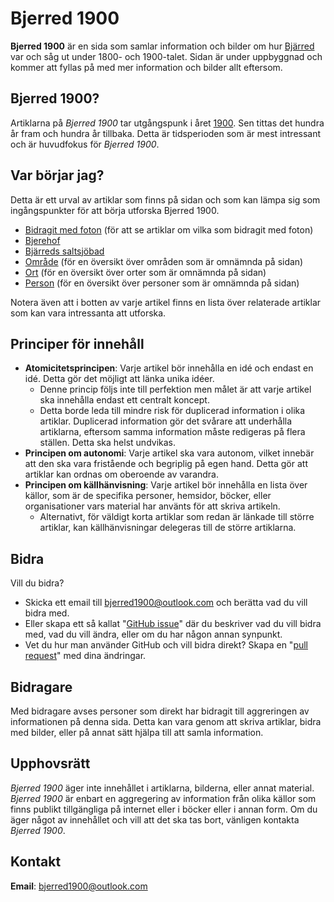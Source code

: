 # Bjerred 1900

**Bjerred 1900** är en sida som samlar information och bilder om hur [Bjärred](Bjärred.md) var och såg ut under 1800- och 1900-talet. Sidan är under uppbyggnad och kommer att fyllas på med mer information och bilder allt eftersom.

## Bjerred 1900?

Artiklarna på _Bjerred 1900_ tar utgångspunk i året [1900](1900.md). Sen tittas det hundra år fram och hundra år tillbaka. Detta är tidsperioden som är mest intressant och är huvudfokus för _Bjerred 1900_.

## Var börjar jag?

Detta är ett urval av artiklar som finns på sidan och som kan lämpa sig som ingångspunkter för att börja utforska Bjerred 1900.

* [Bidragit med foton](Bidragit%20med%20foton.md) (för att se artiklar om vilka som bidragit med foton)
* [Bjerehof](Bjerehof.md)
* [Bjärreds saltsjöbad](Bjärreds%20saltsjöbad.md)
* [Område](Område.md) (för en översikt över områden som är omnämnda på sidan)
* [Ort](Ort.md) (för en översikt över orter som är omnämnda på sidan)
* [Person](Person.md) (för en översikt över personer som är omnämnda på sidan)

Notera även att i botten av varje artikel finns en lista över relaterade artiklar som kan vara intressanta att utforska.

## Principer för innehåll

* **Atomicitetsprincipen**: Varje artikel bör innehålla en idé och endast en idé. Detta gör det möjligt att länka unika idéer.
  * Denne princip följs inte till perfektion men målet är att varje artikel ska innehålla endast ett centralt koncept.
  * Detta borde leda till mindre risk för duplicerad information i olika artiklar. Duplicerad information gör det svårare att underhålla artiklarna, eftersom samma information måste redigeras på flera ställen. Detta ska helst undvikas.
* **Principen om autonomi**: Varje artikel ska vara autonom, vilket innebär att den ska vara fristående och begriplig på egen hand. Detta gör att artiklar kan ordnas om oberoende av varandra.
* **Principen om källhänvisning**: Varje artikel bör innehålla en lista över källor, som är de specifika personer, hemsidor, böcker, eller organisationer vars material har använts för att skriva artikeln.
  * Alternativt, för väldigt korta artiklar som redan är länkade till större artiklar, kan källhänvisningar delegeras till de större artiklarna.

## Bidra

Vill du bidra?

* Skicka ett email till <bjerred1900@outlook.com> och berätta vad du vill bidra med.
* Eller skapa ett så kallat "[GitHub issue](https://github.com/bjerred1900/bjerred1900/issues/new)" där du beskriver vad du vill bidra med, vad du vill ändra, eller om du har någon annan synpunkt.
* Vet du hur man använder GitHub och vill bidra direkt? Skapa en "[pull request](https://github.com/bjerred1900/bjerred1900/pulls)" med dina ändringar.

## Bidragare

Med bidragare avses personer som direkt har bidragit till aggreringen av informationen på denna sida. Detta kan vara genom att skriva artiklar, bidra med bilder, eller på annat sätt hjälpa till att samla information.

## Upphovsrätt

_Bjerred 1900_ äger inte innehållet i artiklarna, bilderna, eller annat material. _Bjerred 1900_ är enbart en aggregering av information från olika källor som finns publikt tillgängliga på internet eller i böcker eller i annan form. Om du äger något av innehållet och vill att det ska tas bort, vänligen kontakta _Bjerred 1900_.

## Kontakt

**Email**: <bjerred1900@outlook.com>
